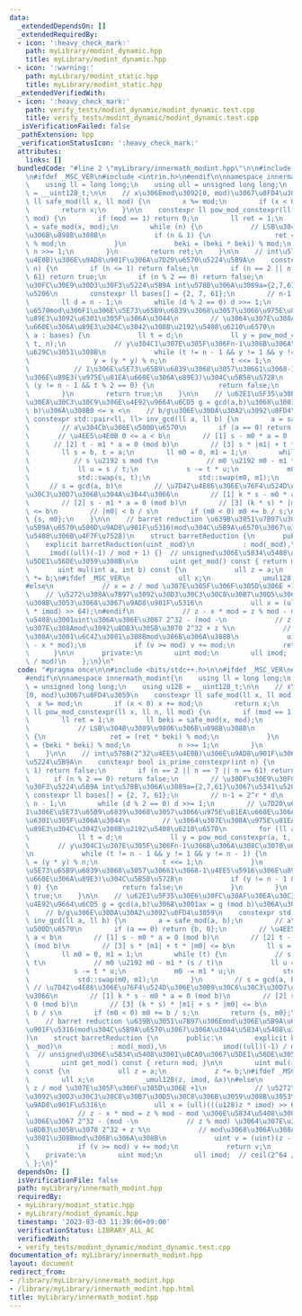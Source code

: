 ```yaml
---
data:
  _extendedDependsOn: []
  _extendedRequiredBy:
  - icon: ':heavy_check_mark:'
    path: myLibrary/modint_dynamic.hpp
    title: myLibrary/modint_dynamic.hpp
  - icon: ':warning:'
    path: myLibrary/modint_static.hpp
    title: myLibrary/modint_static.hpp
  _extendedVerifiedWith:
  - icon: ':heavy_check_mark:'
    path: verify_tests/modint_dynamic/modint_dynamic.test.cpp
    title: verify_tests/modint_dynamic/modint_dynamic.test.cpp
  _isVerificationFailed: false
  _pathExtension: hpp
  _verificationStatusIcon: ':heavy_check_mark:'
  attributes:
    links: []
  bundledCode: "#line 2 \"myLibrary/innermath_modint.hpp\"\n\n#include <bits/stdc++.h>\n\
    \n#ifdef _MSC_VER\n#include <intrin.h>\n#endif\n\nnamespace innermath_modint{\n\
    \    using ll = long long;\n    using ull = unsigned long long;\n    using u128\
    \ = __uint128_t;\n\n    // x\u306Emod\u3092[0, mod)\u3067\u8FD4\u3059\n    constexpr\
    \ ll safe_mod(ll x, ll mod) {\n        x %= mod;\n        if (x < 0) x += mod;\n\
    \        return x;\n    }\n\n    constexpr ll pow_mod_constexpr(ll x, ll n, ll\
    \ mod) {\n        if (mod == 1) return 0;\n        ll ret = 1;\n        ll beki\
    \ = safe_mod(x, mod);\n        while (n) {\n            // LSB\u304B\u3089\u9806\
    \u306B\u898B\u308B\n            if (n & 1) {\n                ret = (ret * beki)\
    \ % mod;\n            }\n            beki = (beki * beki) % mod;\n           \
    \ n >>= 1;\n        }\n        return ret;\n    }\n\n    // int\u578B(2^32\u4EE5\
    \u4E0B)\u306E\u9AD8\u901F\u306A\u7D20\u6570\u5224\u5B9A\n    constexpr bool is_prime_constexpr(int\
    \ n) {\n        if (n <= 1) return false;\n        if (n == 2 || n == 7 || n ==\
    \ 61) return true;\n        if (n % 2 == 0) return false;\n        // \u30DF\u30E9\
    \u30FC\u30E9\u30D3\u30F3\u5224\u5B9A int\u578B\u306A\u3089a={2,7,61}\u3067\u5341\
    \u5206\n        constexpr ll bases[] = {2, 7, 61};\n        // n-1 = 2^r * d\n\
    \        ll d = n - 1;\n        while (d % 2 == 0) d >>= 1;\n        // \u7D20\
    \u6570mod\u306F1\u306E\u5E73\u65B9\u6839\u3068\u3057\u3066\u975E\u81EA\u660E\u306A\
    \u89E3\u3092\u6301\u305F\u306A\u3044\n        // \u3064\u307E\u308A\u975E\u81EA\
    \u660E\u306A\u89E3\u304C\u3042\u308B\u2192\u5408\u6210\u6570\n        for (ll\
    \ a : bases) {\n            ll t = d;\n            ll y = pow_mod_constexpr(a,\
    \ t, n);\n            // y\u304C1\u307E\u305F\u306Fn-1\u306B\u306A\u308C\u3070\
    \u629C\u3051\u308B\n            while (t != n - 1 && y != 1 && y != n - 1) {\n\
    \                y = (y * y) % n;\n                t <<= 1;\n            }\n \
    \           // 1\u306E\u5E73\u65B9\u6839\u3068\u3057\u30661\u3068-1\u4EE5\u5916\
    \u306E\u89E3(\u975E\u81EA\u660E\u306A\u89E3)\u304C\u5B58\u5728\n            if\
    \ (y != n - 1 && t % 2 == 0) {\n                return false;\n            }\n\
    \        }\n        return true;\n    }\n\n    // \u62E1\u5F35\u30E6\u30FC\u30AF\
    \u30EA\u30C3\u30C9\u306E\u4E92\u9664\u6CD5 g = gcd(a,b)\u3068\u3001ax = g (mod\
    \ b)\u306A\u308B0 <= x <\n    // b/g\u306E\u30DA\u30A2\u3092\u8FD4\u3059\n   \
    \ constexpr std::pair<ll, ll> inv_gcd(ll a, ll b) {\n        a = safe_mod(a, b);\n\
    \        // a\u304Cb\u306E\u500D\u6570\n        if (a == 0) return {b, 0};\n \
    \       // \u4EE5\u4E0B 0 <= a < b\n        // [1] s - m0 * a = 0 (mod b)\n  \
    \      // [2] t - m1 * a = 0 (mod b)\n        // [3] s * |m1| + t * |m0| <= b\n\
    \        ll s = b, t = a;\n        ll m0 = 0, m1 = 1;\n        while (t) {\n \
    \           // s \u2192 s mod t\n            // m0 \u2192 m0 - m1 * (s / t)\n\
    \            ll u = s / t;\n            s -= t * u;\n            m0 -= m1 * u;\n\
    \            std::swap(s, t);\n            std::swap(m0, m1);\n        }\n   \
    \     // s = gcd(a, b)\n        // \u7D42\u4E86\u306E\u76F4\u524D\u306E\u30B9\u30C6\
    \u30C3\u30D7\u306B\u304A\u3044\u3066\n        // [1] k * s - m0 * a = 0 (mod b)\n\
    \        // [2] s - m1 * a = 0 (mod b)\n        // [3] (k * s) * |m1| + s * |m0|\
    \ <= b\n        // |m0| < b / s\n        if (m0 < 0) m0 += b / s;\n        return\
    \ {s, m0};\n    }\n\n    // barret reduction \u639B\u3051\u7B97\u306Emod\u306E\
    \u5B9A\u6570\u500D\u9AD8\u901F\u5316(mod\u304C\u5B9A\u6570\u3067\u306A\u3044\u5834\
    \u5408\u306B\u4F7F\u7528)\n    struct barretReduction {\n       public:\n    \
    \    explicit barretReduction(uint _mod)\n            : mod(_mod),\n         \
    \     imod((ull)(-1) / mod + 1) {}  // unsigned\u306E\u5834\u5408\u3001\u8CA0\u3067\
    \u5DE1\u56DE\u3059\u308B\n\n        uint get_mod() const { return mod; }\n\n \
    \       uint mul(int a, int b) const {\n            ull z = a;\n            z\
    \ *= b;\n#ifdef _MSC_VER\n            ull x;\n            _umul128(z, imod, &x)\n\
    #else\n            // x = z / mod \u307E\u305F\u306F\u305D\u306E +1\n        \
    \    // \u5272\u308A\u7B97\u3092\u30D3\u30C3\u30C8\u30B7\u30D5\u30C8\u306B\u3059\
    \u308B\u3053\u3068\u3067\u9AD8\u901F\u5316\n            ull x = (ull)(((u128)z\
    \ * imod) >> 64);\n#endif\n            // z - x * mod = z % mod - mod \u306E\u5834\
    \u5408\u3001uint\u306A\u306E\u3067 2^32 - (mod -\n            // z % mod) \u3064\
    \u307E\u308Amod\u3092\u8DB3\u305B\u3070 2^32 + z %\n            // mod\u3068\u306A\
    \u308A\u3001\u6C42\u3081\u308Bmod\u306B\u306A\u308B\n            uint v = (uint)(z\
    \ - x * mod);\n            if (v >= mod) v += mod;\n            return v;\n  \
    \      }\n\n       private:\n        uint mod;\n        ull imod;  // ceil(2^64\
    \ / mod)\n    };\n}\n"
  code: "#pragma once\n\n#include <bits/stdc++.h>\n\n#ifdef _MSC_VER\n#include <intrin.h>\n\
    #endif\n\nnamespace innermath_modint{\n    using ll = long long;\n    using ull\
    \ = unsigned long long;\n    using u128 = __uint128_t;\n\n    // x\u306Emod\u3092\
    [0, mod)\u3067\u8FD4\u3059\n    constexpr ll safe_mod(ll x, ll mod) {\n      \
    \  x %= mod;\n        if (x < 0) x += mod;\n        return x;\n    }\n\n    constexpr\
    \ ll pow_mod_constexpr(ll x, ll n, ll mod) {\n        if (mod == 1) return 0;\n\
    \        ll ret = 1;\n        ll beki = safe_mod(x, mod);\n        while (n) {\n\
    \            // LSB\u304B\u3089\u9806\u306B\u898B\u308B\n            if (n & 1)\
    \ {\n                ret = (ret * beki) % mod;\n            }\n            beki\
    \ = (beki * beki) % mod;\n            n >>= 1;\n        }\n        return ret;\n\
    \    }\n\n    // int\u578B(2^32\u4EE5\u4E0B)\u306E\u9AD8\u901F\u306A\u7D20\u6570\
    \u5224\u5B9A\n    constexpr bool is_prime_constexpr(int n) {\n        if (n <=\
    \ 1) return false;\n        if (n == 2 || n == 7 || n == 61) return true;\n  \
    \      if (n % 2 == 0) return false;\n        // \u30DF\u30E9\u30FC\u30E9\u30D3\
    \u30F3\u5224\u5B9A int\u578B\u306A\u3089a={2,7,61}\u3067\u5341\u5206\n       \
    \ constexpr ll bases[] = {2, 7, 61};\n        // n-1 = 2^r * d\n        ll d =\
    \ n - 1;\n        while (d % 2 == 0) d >>= 1;\n        // \u7D20\u6570mod\u306F\
    1\u306E\u5E73\u65B9\u6839\u3068\u3057\u3066\u975E\u81EA\u660E\u306A\u89E3\u3092\
    \u6301\u305F\u306A\u3044\n        // \u3064\u307E\u308A\u975E\u81EA\u660E\u306A\
    \u89E3\u304C\u3042\u308B\u2192\u5408\u6210\u6570\n        for (ll a : bases) {\n\
    \            ll t = d;\n            ll y = pow_mod_constexpr(a, t, n);\n     \
    \       // y\u304C1\u307E\u305F\u306Fn-1\u306B\u306A\u308C\u3070\u629C\u3051\u308B\
    \n            while (t != n - 1 && y != 1 && y != n - 1) {\n                y\
    \ = (y * y) % n;\n                t <<= 1;\n            }\n            // 1\u306E\
    \u5E73\u65B9\u6839\u3068\u3057\u30661\u3068-1\u4EE5\u5916\u306E\u89E3(\u975E\u81EA\
    \u660E\u306A\u89E3)\u304C\u5B58\u5728\n            if (y != n - 1 && t % 2 ==\
    \ 0) {\n                return false;\n            }\n        }\n        return\
    \ true;\n    }\n\n    // \u62E1\u5F35\u30E6\u30FC\u30AF\u30EA\u30C3\u30C9\u306E\
    \u4E92\u9664\u6CD5 g = gcd(a,b)\u3068\u3001ax = g (mod b)\u306A\u308B0 <= x <\n\
    \    // b/g\u306E\u30DA\u30A2\u3092\u8FD4\u3059\n    constexpr std::pair<ll, ll>\
    \ inv_gcd(ll a, ll b) {\n        a = safe_mod(a, b);\n        // a\u304Cb\u306E\
    \u500D\u6570\n        if (a == 0) return {b, 0};\n        // \u4EE5\u4E0B 0 <=\
    \ a < b\n        // [1] s - m0 * a = 0 (mod b)\n        // [2] t - m1 * a = 0\
    \ (mod b)\n        // [3] s * |m1| + t * |m0| <= b\n        ll s = b, t = a;\n\
    \        ll m0 = 0, m1 = 1;\n        while (t) {\n            // s \u2192 s mod\
    \ t\n            // m0 \u2192 m0 - m1 * (s / t)\n            ll u = s / t;\n \
    \           s -= t * u;\n            m0 -= m1 * u;\n            std::swap(s, t);\n\
    \            std::swap(m0, m1);\n        }\n        // s = gcd(a, b)\n       \
    \ // \u7D42\u4E86\u306E\u76F4\u524D\u306E\u30B9\u30C6\u30C3\u30D7\u306B\u304A\u3044\
    \u3066\n        // [1] k * s - m0 * a = 0 (mod b)\n        // [2] s - m1 * a =\
    \ 0 (mod b)\n        // [3] (k * s) * |m1| + s * |m0| <= b\n        // |m0| <\
    \ b / s\n        if (m0 < 0) m0 += b / s;\n        return {s, m0};\n    }\n\n\
    \    // barret reduction \u639B\u3051\u7B97\u306Emod\u306E\u5B9A\u6570\u500D\u9AD8\
    \u901F\u5316(mod\u304C\u5B9A\u6570\u3067\u306A\u3044\u5834\u5408\u306B\u4F7F\u7528\
    )\n    struct barretReduction {\n       public:\n        explicit barretReduction(uint\
    \ _mod)\n            : mod(_mod),\n              imod((ull)(-1) / mod + 1) {}\
    \  // unsigned\u306E\u5834\u5408\u3001\u8CA0\u3067\u5DE1\u56DE\u3059\u308B\n\n\
    \        uint get_mod() const { return mod; }\n\n        uint mul(int a, int b)\
    \ const {\n            ull z = a;\n            z *= b;\n#ifdef _MSC_VER\n    \
    \        ull x;\n            _umul128(z, imod, &x)\n#else\n            // x =\
    \ z / mod \u307E\u305F\u306F\u305D\u306E +1\n            // \u5272\u308A\u7B97\
    \u3092\u30D3\u30C3\u30C8\u30B7\u30D5\u30C8\u306B\u3059\u308B\u3053\u3068\u3067\
    \u9AD8\u901F\u5316\n            ull x = (ull)(((u128)z * imod) >> 64);\n#endif\n\
    \            // z - x * mod = z % mod - mod \u306E\u5834\u5408\u3001uint\u306A\
    \u306E\u3067 2^32 - (mod -\n            // z % mod) \u3064\u307E\u308Amod\u3092\
    \u8DB3\u305B\u3070 2^32 + z %\n            // mod\u3068\u306A\u308A\u3001\u6C42\
    \u3081\u308Bmod\u306B\u306A\u308B\n            uint v = (uint)(z - x * mod);\n\
    \            if (v >= mod) v += mod;\n            return v;\n        }\n\n   \
    \    private:\n        uint mod;\n        ull imod;  // ceil(2^64 / mod)\n   \
    \ };\n}"
  dependsOn: []
  isVerificationFile: false
  path: myLibrary/innermath_modint.hpp
  requiredBy:
  - myLibrary/modint_static.hpp
  - myLibrary/modint_dynamic.hpp
  timestamp: '2023-03-03 11:39:06+09:00'
  verificationStatus: LIBRARY_ALL_AC
  verifiedWith:
  - verify_tests/modint_dynamic/modint_dynamic.test.cpp
documentation_of: myLibrary/innermath_modint.hpp
layout: document
redirect_from:
- /library/myLibrary/innermath_modint.hpp
- /library/myLibrary/innermath_modint.hpp.html
title: myLibrary/innermath_modint.hpp
---
```

